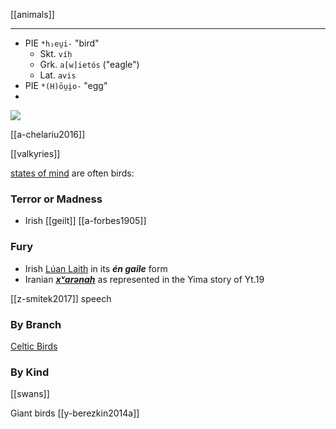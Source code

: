 [[animals]]

---

- PIE `*h₂eu̯i-` "bird"
	- Skt. `víḥ`
	- Grk. `a[w]ietós` ("eagle")
	- Lat. `avis`
- PIE `*(H)ōu̯i̯o-` "egg"
- 

![](pics/98643.jpg)

[[a-chelariu2016]]

[[valkyries]]

[states of mind](states-of-mind.md) are often birds:

### Terror or Madness

- Irish [[geilt]] [[a-forbes1905]]

### Fury

- Irish [Lúan Laith](luan-laith.md) in its ***én gaile*** form
- Iranian ***[xᵛarənah](khvarenah.md)*** as represented in the Yima story of Yt.19


[[z-smitek2017]] speech

### By Branch
[Celtic Birds](birds-celtic.md)

### By Kind
[[swans]]



Giant birds [[y-berezkin2014a]]